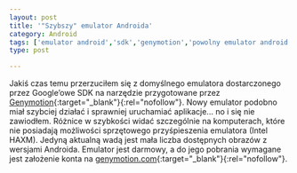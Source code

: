 ```yaml
---
layout: post
title: '"Szybszy" emulator Androida'
category: Android
tags: ['emulator android','sdk','genymotion','powolny emulator android','lepszy emulator android']
type: post

---
```

Jakiś czas temu przerzuciłem się z domyślnego emulatora dostarczonego przez Google’owe SDK na narzędzie przygotowane przez [Genymotion](http://genymotion.com){:target="_blank"}{:rel="nofollow"}. Nowy emulator podobno miał szybciej działać i sprawniej uruchamiać aplikacje... no i się nie zawiodłem. Różnice w szybkości widać szczególnie na komputerach, które nie posiadają możliwości sprzętowego przyśpieszenia emulatora (Intel HAXM). Jedyną aktualną wadą jest mała liczba dostępnych obrazów z wersjami Androida. Emulator jest darmowy, a do jego pobrania wymagane jest założenie konta na [genymotion.com](http://genymotion.com){:target="_blank"}{:rel="nofollow"}.
